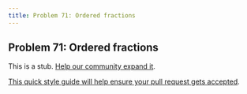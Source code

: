```yaml
---
title: Problem 71: Ordered fractions
---
```

## Problem 71: Ordered fractions

This is a stub. <a href='https://github.com/freecodecamp/guides/tree/master/src/pages/certifications/coding-interview-prep/project-euler/problem-71-ordered-fractions/index.md' target='_blank' rel='nofollow'>Help our community expand it</a>.

<a href='https://github.com/freecodecamp/guides/blob/master/README.md' target='_blank' rel='nofollow'>This quick style guide will help ensure your pull request gets accepted</a>.

<!-- The article goes here, in GitHub-flavored Markdown. Feel free to add YouTube videos, images, and CodePen/JSBin embeds  -->

